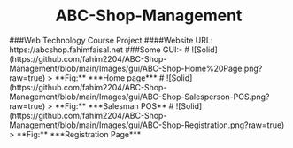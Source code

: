 <h1 align="center">
  <br>
  ABC-Shop-Management
  <br>
</h1>
###Web Technology Course Project
####Website URL: https://abcshop.fahimfaisal.net
###Some GUI:-
# ![Solid](https://github.com/fahim2204/ABC-Shop-Management/blob/main/Images/gui/ABC-Shop-Home%20Page.png?raw=true)
> **Fig:** ***Home page***
# ![Solid](https://github.com/fahim2204/ABC-Shop-Management/blob/main/Images/gui/ABC-Shop-Salesperson-POS.png?raw=true)
> **Fig:** ***Salesman POS**
# ![Solid](https://github.com/fahim2204/ABC-Shop-Management/blob/main/Images/gui/ABC-Shop-Registration.png?raw=true)
> **Fig:** ***Registration Page***

